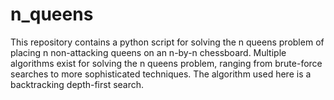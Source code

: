 # n_queens

This repository contains a python script for solving the n queens problem of placing n non-attacking queens on an n-by-n chessboard.
Multiple algorithms exist for solving the n queens problem, ranging from brute-force searches to more sophisticated techniques.
The algorithm used here is a backtracking depth-first search.
